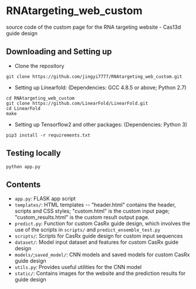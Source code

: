 # RNAtargeting_web_custom
source code of the custom page for the RNA targeting website - Cas13d guide design

## Downloading and Setting up
* Clone the repository
```
git clone https://github.com/jingyi7777/RNAtargeting_web_custom.git
```
* Setting up Linearfold: (Dependencies: GCC 4.8.5 or above; Python 2.7)
```
cd RNAtargeting_web_custom
git clone https://github.com/LinearFold/LinearFold.git
cd LinearFold
make
```
* Setting up Tensorflow2 and other packages: (Dependencies: Python 3)
```
pip3 install -r requirements.txt
```

## Testing locally
```
python app.py
```

## Contents
* `app.py`: FLASK app script
* `templates/`: HTML templates -- "header.html" contains the header, scripts and CSS styles; "custom.html" is the custom input page; "custom_results.html" is the custom result output page.
* `predict.py`: Function for custom CasRx guide design, which involves the use of the scripts in `scripts/` and `predict_ensemble_test.py`
* `scripts/`: Scripts for CasRx guide design for custom input sequences
* `dataset/`: Model input dataset and features for custom CasRx guide design
* `models/`;`saved_model/`: CNN models and saved models for custom CasRx guide design
* `utils.py`: Provides useful utilities for the CNN model
* `static/`: Contains images for the website and the prediction results for guide design

